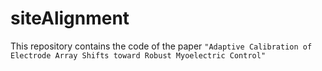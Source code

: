 # siteAlignment
This repository contains the code of the paper `"Adaptive Calibration of Electrode Array Shifts toward Robust Myoelectric Control"`
